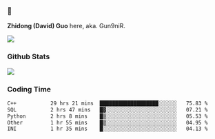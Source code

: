 ### 👋 

**Zhidong (David) Guo** here, aka. Gun9niR.

![](https://komarev.com/ghpvc/?username=Gun9niR&label=Total+Views)

### Github Stats

<img src="https://github-readme-stats.vercel.app/api?username=Gun9niR&count_private=true&show_icons=true&theme=vue-dark&hide_title=true">

### Coding Time

<!--START_SECTION:waka-->

```txt
C++           29 hrs 21 mins  ███████████████████░░░░░░   75.83 %
SQL           2 hrs 47 mins   █▓░░░░░░░░░░░░░░░░░░░░░░░   07.21 %
Python        2 hrs 8 mins    █▒░░░░░░░░░░░░░░░░░░░░░░░   05.53 %
Other         1 hr 55 mins    █▒░░░░░░░░░░░░░░░░░░░░░░░   04.95 %
INI           1 hr 35 mins    █░░░░░░░░░░░░░░░░░░░░░░░░   04.13 %
```

<!--END_SECTION:waka-->
